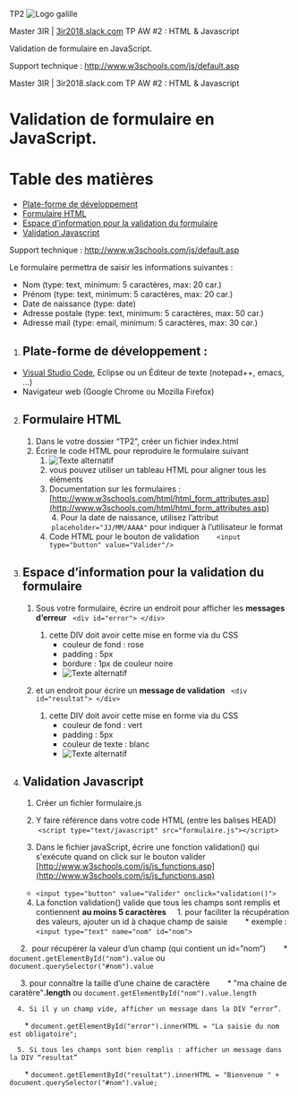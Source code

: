 TP2
![Logo galille](https://github.com/bilelz/tpaw2018/blob/master/galilee.png?raw=true)

Master 3IR | [3ir2018.slack.com](https://3ir2018.slack.com)
TP AW #2 : HTML & Javascript

Validation de formulaire en JavaScript.

Support technique : http://www.w3schools.com/js/default.asp

Master 3IR | 3ir2018.slack.com
TP AW #2 : HTML & Javascript

# Validation de formulaire en JavaScript.

Table des matières
=================

  * [Plate-forme de développement](#plate-forme-de-développement-)
  * [Formulaire HTML](#formulaire-html)
  * [Espace d’information pour la validation du formulaire](#espace-dinformation-pour-la-validation-du-formulaire)
  * [Validation Javascript](#validation-javascript)

Support technique : http://www.w3schools.com/js/default.asp

Le formulaire permettra de saisir les informations suivantes :
* Nom (type: text, minimum: 5 caractères, max: 20 car.)
* Prénom (type: text, minimum: 5 caractères, max: 20 car.)
* Date de naissance (type: date)
* Adresse postale (type: text, minimum: 5 caractères, max: 50 car.)
* Adresse mail (type: email, minimum: 5 caractères, max: 30 car.)

1. ## Plate-forme de développement : 
* [Visual Studio Code](https://code.visualstudio.com), Eclipse ou un Éditeur de texte (notepad++, emacs, …)
* Navigateur web (Google Chrome ou Mozilla Firefox)

2. ## Formulaire HTML
    1. Dans le votre dossier “TP2”, créer un fichier index.html
    2. Écrire le code HTML pour reproduire le formulaire suivant
        1. ![Texte alternatif](https://raw.githubusercontent.com/bilelz/tpaw2018/master/tp2/TP2table.jpg "texte pour le titre, facultatif")
        2. vous pouvez utiliser un tableau HTML pour aligner tous les éléments
        3. Documentation sur les formulaires : [http://www.w3schools.com/html/html_form_attributes.asp](http://www.w3schools.com/html/html_form_attributes.asp)
        4. Pour la date de naissance, utilisez l’attribut  ` placeholder="JJ/MM/AAAA" ` pour indiquer à l’utilisateur le format 
        5. Code HTML pour le bouton de validation 
        ` <input type="button" value="Valider"/> `

3. ## Espace d’information pour la validation du formulaire
    1. Sous votre formulaire, écrire un endroit pour afficher les **messages d’erreur**
    ` <div id="error"> </div> `
        1. cette DIV doit avoir cette mise en forme via du CSS
            * couleur de fond : rose
            * padding : 5px
            * bordure : 1px de couleur noire
            * ![Texte alternatif](https://raw.githubusercontent.com/bilelz/tpaw2018/master/tp2/TP2table2.jpg "texte pour le titre, facultatif")   
            
     2. et un endroit pour écrire un **message de validation**
     ` <div id="resultat"> </div> `
        1. cette DIV doit avoir cette mise en forme via du CSS         
            * couleur de fond : vert
            * padding : 5px
            * couleur de texte : blanc
            * ![Texte alternatif](https://raw.githubusercontent.com/bilelz/tpaw2018/master/tp2/TP2table3.jpg "texte pour le titre, facultatif")   
            
4. ## Validation Javascript
    1. Créer un fichier formulaire.js
    
    2. Y faire référence dans votre code HTML (entre les balises HEAD)
    ` <script type="text/javascript" src="formulaire.js"></script> `
    
    3. Dans le fichier javaScript, écrire une fonction validation() qui s'exécute quand on click sur le bouton valider 
	[http://www.w3schools.com/js/js_functions.asp](http://www.w3schools.com/js/js_functions.asp)
      * ` <input type="button" value="Valider" onclick="validation()"> `
    
    4. La fonction validation() valide que tous les champs sont remplis et contiennent **au moins 5 caractères**
      1. pour faciliter la récupération des valeurs, ajouter un id à chaque champ de saisie
        * exemple : ` <input type="text" name="nom" id="nom"> `
        
      2.  pour récupérer la valeur d’un champ (qui contient un id=”nom”)
        * ` document.getElementById("nom").value ` ou ` document.querySelector("#nom").value `
        
      3. pour connaître la taille d’une chaine de caractère
        * "ma chaine de caratère"**.length** ou ` document.getElementById("nom").value.length `

      4. Si il y un champ vide, afficher un message dans la DIV “error”.
        * ` document.getElementById("error").innerHTML = "La saisie du nom est obligatoire"; `
        
      5. Si tous les champs sont bien remplis : afficher un message dans la DIV “resultat”
        * ` document.getElementById("resultat").innerHTML = "Bienvenue " + document.querySelector("#nom").value; `


